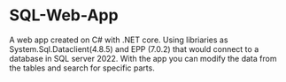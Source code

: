 # SQL-Web-App
A web app created on C# with .NET core. Using libriaries as System.Sql.Dataclient(4.8.5) and EPP (7.0.2) that would connect to a database in SQL server 2022. 
With the app you can modify the data from the tables and search for specific parts.
